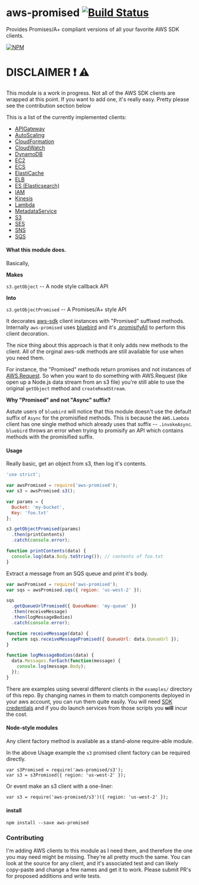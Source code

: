 # aws-promised [![Build Status](https://travis-ci.org/CascadeEnergy/aws-promised.svg)](https://travis-ci.org/CascadeEnergy/aws-promised)

Provides Promises/A+ compliant versions of all your favorite AWS SDK clients.

[![NPM](https://nodei.co/npm/aws-promised.png?downloads=true&downloadRank=true&stars=true)](https://nodei.co/npm/aws-promised/)

# DISCLAIMER :exclamation: :warning:

This module is a work in progress. Not all of the AWS SDK clients are wrapped
at this point. If you want to add one, it's really easy. Pretty please see the contribution section below

This is a list of the currently implemented clients:

- [APIGateway](http://docs.aws.amazon.com/AWSJavaScriptSDK/latest/AWS/APIGateway.html)
- [AutoScaling](http://docs.aws.amazon.com/AWSJavaScriptSDK/latest/AWS/AutoScaling.html)
- [CloudFormation](http://docs.aws.amazon.com/AWSJavaScriptSDK/latest/AWS/CloudFormation.html)
- [CloudWatch](http://docs.aws.amazon.com/AWSJavaScriptSDK/latest/AWS/CloudWatch.html)
- [DynamoDB](http://docs.aws.amazon.com/AWSJavaScriptSDK/latest/AWS/DynamoDB.html)
- [EC2](http://docs.aws.amazon.com/AWSJavaScriptSDK/latest/AWS/EC2.html)
- [ECS](http://docs.aws.amazon.com/AWSJavaScriptSDK/latest/AWS/ECS.html)
- [ElastiCache](http://docs.aws.amazon.com/AWSJavaScriptSDK/latest/AWS/ElastiCache.html)
- [ELB](http://docs.aws.amazon.com/AWSJavaScriptSDK/latest/AWS/ELB.html)
- [ES (Elasticsearch)](http://docs.aws.amazon.com/AWSJavaScriptSDK/latest/AWS/ES.html)
- [IAM](http://docs.aws.amazon.com/AWSJavaScriptSDK/latest/AWS/IAM.html)
- [Kinesis](http://docs.aws.amazon.com/AWSJavaScriptSDK/latest/AWS/Kinesis.html)
- [Lambda](http://docs.aws.amazon.com/AWSJavaScriptSDK/latest/AWS/Lambda.html)
- [MetadataService](http://docs.aws.amazon.com/AWSJavaScriptSDK/latest/AWS/MetadataService.html)
- [S3](http://docs.aws.amazon.com/AWSJavaScriptSDK/latest/AWS/S3.html)
- [SES](http://docs.aws.amazon.com/AWSJavaScriptSDK/latest/AWS/SES.html)
- [SNS](http://docs.aws.amazon.com/AWSJavaScriptSDK/latest/AWS/SNS.html)
- [SQS](http://docs.aws.amazon.com/AWSJavaScriptSDK/latest/AWS/SQS.html)

#### What this module does.

Basically,

**Makes**

`s3.getObject` -- A node style callback API

**Into**

`s3.getObjectPromised` -- A Promises/A+ style API

It decorates [aws-sdk](https://github.com/aws/aws-sdk-js) client instances with "Promised" suffixed methods.
Internally `aws-promised` uses
[bluebird](https://github.com/petkaantonov/bluebird) and it's
[.promisifyAll](https://github.com/petkaantonov/bluebird/blob/master/API.md#promisepromisifyallobject-target--object-options---object)
to perform this client decoration.

The nice thing about this approach is that it only adds new methods to the client. All of the orginal aws-sdk methods
are still available for use when you need them.

For instance, the "Promised" methods return promises and not instances of
[AWS.Request](http://docs.aws.amazon.com/AWSJavaScriptSDK/latest/AWS/Request.html). So when you want to do something
with AWS.Request (like open up a Node.js data stream from an s3 file) you're still able to use the original `getObject` 
method and `createReadStream`.

**Why "Promised" and not "Async" suffix?**

Astute users of `bluebird` will notice that this module doesn't use the default suffix of `Async` for the promisified
methods. This is because the `AWS.Lambda` client has one single method which already uses that suffix -- `.invokeAsync`. 
`bluebird` throws an error when trying to promisify an API which contains methods with the promisified suffix.

#### Usage

Really basic, get an object from s3, then log it's contents.

```javascript
'use strict';

var awsPromised = require('aws-promised');
var s3 = awsPromised.s3();

var params = {
  Bucket: 'my-bucket',
  Key: 'foo.txt'
};

s3.getObjectPromised(params)
  .then(printContents)
  .catch(console.error);

function printContents(data) {
  console.log(data.Body.toString()); // contents of foo.txt
}
```

Extract a message from an SQS queue and print it's body.

```javascript
var awsPromised = require('aws-promised');
var sqs = awsPromised.sqs({ region: 'us-west-2' });

sqs
  .getQueueUrlPromised({ QueueName: 'my-queue' })
  .then(receiveMessage)
  .then(logMessageBodies)
  .catch(console.error);

function receiveMessage(data) {
  return sqs.receiveMessagePromised({ QueueUrl: data.QueueUrl });
}

function logMessageBodies(data) {
  data.Messages.forEach(function(message) {
    console.log(message.Body);
  });
}
```

There are examples using several different clients in the `examples/` directory of this repo. By changing names in
them to match components deployed in your aws account, you can run them quite easily. You will need
[SDK credentials](http://docs.aws.amazon.com/AWSJavaScriptSDK/guide/node-configuring.html#Setting_AWS_Credentials) and
if you do launch services from those scripts you **will** incur the cost.

#### Node-style modules

Any client factory method is available as a stand-alone require-able module.

In the above Usage example the `s3` promised client factory can be required directly.

```
var s3Promised = require('aws-promised/s3');
var s3 = s3Promised({ region: 'us-west-2' });
```

Or event make an s3 client with a one-liner:

```
var s3 = require('aws-promised/s3')({ region: 'us-west-2' });
```

#### install

```
npm install --save aws-promised
```

### Contributing

I'm adding AWS clients to this module as I need them, and therefore the one you may need might be missing.
They're all pretty much the same. You can look at the source for any client, and it's associated test and can likely
copy-paste and change a few names and get it to work. Please submit PR's for proposed additions and write tests.

